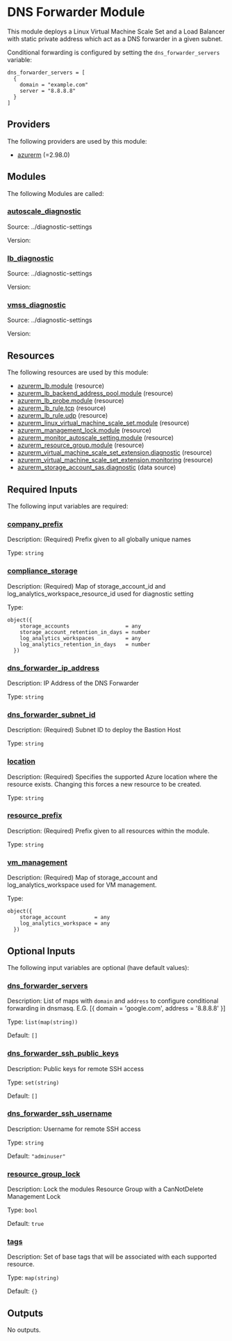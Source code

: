 # DNS Forwarder Module

This module deploys a Linux Virtual Machine Scale Set and a Load Balancer with static private address which act as a DNS forwarder in a given subnet.

Conditional forwarding is configured by setting the `dns_forwarder_servers` variable:
```
dns_forwarder_servers = [
  {
    domain = "example.com"
    server = "8.8.8.8"
  }
]
```

## Providers

The following providers are used by this module:

- <a name="provider_azurerm"></a> [azurerm](#provider_azurerm) (=2.98.0)

## Modules

The following Modules are called:

### <a name="module_autoscale_diagnostic"></a> [autoscale_diagnostic](#module_autoscale_diagnostic)

Source: ../diagnostic-settings

Version:

### <a name="module_lb_diagnostic"></a> [lb_diagnostic](#module_lb_diagnostic)

Source: ../diagnostic-settings

Version:

### <a name="module_vmss_diagnostic"></a> [vmss_diagnostic](#module_vmss_diagnostic)

Source: ../diagnostic-settings

Version:

## Resources

The following resources are used by this module:

- [azurerm_lb.module](https://registry.terraform.io/providers/hashicorp/azurerm/2.98.0/docs/resources/lb) (resource)
- [azurerm_lb_backend_address_pool.module](https://registry.terraform.io/providers/hashicorp/azurerm/2.98.0/docs/resources/lb_backend_address_pool) (resource)
- [azurerm_lb_probe.module](https://registry.terraform.io/providers/hashicorp/azurerm/2.98.0/docs/resources/lb_probe) (resource)
- [azurerm_lb_rule.tcp](https://registry.terraform.io/providers/hashicorp/azurerm/2.98.0/docs/resources/lb_rule) (resource)
- [azurerm_lb_rule.udp](https://registry.terraform.io/providers/hashicorp/azurerm/2.98.0/docs/resources/lb_rule) (resource)
- [azurerm_linux_virtual_machine_scale_set.module](https://registry.terraform.io/providers/hashicorp/azurerm/2.98.0/docs/resources/linux_virtual_machine_scale_set) (resource)
- [azurerm_management_lock.module](https://registry.terraform.io/providers/hashicorp/azurerm/2.98.0/docs/resources/management_lock) (resource)
- [azurerm_monitor_autoscale_setting.module](https://registry.terraform.io/providers/hashicorp/azurerm/2.98.0/docs/resources/monitor_autoscale_setting) (resource)
- [azurerm_resource_group.module](https://registry.terraform.io/providers/hashicorp/azurerm/2.98.0/docs/resources/resource_group) (resource)
- [azurerm_virtual_machine_scale_set_extension.diagnostic](https://registry.terraform.io/providers/hashicorp/azurerm/2.98.0/docs/resources/virtual_machine_scale_set_extension) (resource)
- [azurerm_virtual_machine_scale_set_extension.monitoring](https://registry.terraform.io/providers/hashicorp/azurerm/2.98.0/docs/resources/virtual_machine_scale_set_extension) (resource)
- [azurerm_storage_account_sas.diagnostic](https://registry.terraform.io/providers/hashicorp/azurerm/2.98.0/docs/data-sources/storage_account_sas) (data source)

## Required Inputs

The following input variables are required:

### <a name="input_company_prefix"></a> [company_prefix](#input_company_prefix)

Description: (Required) Prefix given to all globally unique names

Type: `string`

### <a name="input_compliance_storage"></a> [compliance_storage](#input_compliance_storage)

Description: (Required) Map of storage_account_id and log_analytics_workspace_resource_id used for diagnostic setting

Type:

```hcl
object({
    storage_accounts                  = any
    storage_account_retention_in_days = number
    log_analytics_workspaces          = any
    log_analytics_retention_in_days   = number
  })
```

### <a name="input_dns_forwarder_ip_address"></a> [dns_forwarder_ip_address](#input_dns_forwarder_ip_address)

Description: IP Address of the DNS Forwarder

Type: `string`

### <a name="input_dns_forwarder_subnet_id"></a> [dns_forwarder_subnet_id](#input_dns_forwarder_subnet_id)

Description: (Required) Subnet ID to deploy the Bastion Host

Type: `string`

### <a name="input_location"></a> [location](#input_location)

Description: (Required) Specifies the supported Azure location where the resource exists. Changing this forces a new resource to be created.

Type: `string`

### <a name="input_resource_prefix"></a> [resource_prefix](#input_resource_prefix)

Description: (Required) Prefix given to all resources within the module.

Type: `string`

### <a name="input_vm_management"></a> [vm_management](#input_vm_management)

Description: (Required) Map of storage_account and log_analytics_workspace used for VM management.

Type:

```hcl
object({
    storage_account         = any
    log_analytics_workspace = any
  })
```

## Optional Inputs

The following input variables are optional (have default values):

### <a name="input_dns_forwarder_servers"></a> [dns_forwarder_servers](#input_dns_forwarder_servers)

Description: List of maps with `domain` and `address` to configure conditional forwarding in dnsmasq. E.G. [{ domain = 'google.com', address = '8.8.8.8' }]

Type: `list(map(string))`

Default: `[]`

### <a name="input_dns_forwarder_ssh_public_keys"></a> [dns_forwarder_ssh_public_keys](#input_dns_forwarder_ssh_public_keys)

Description: Public keys for remote SSH access

Type: `set(string)`

Default: `[]`

### <a name="input_dns_forwarder_ssh_username"></a> [dns_forwarder_ssh_username](#input_dns_forwarder_ssh_username)

Description: Username for remote SSH access

Type: `string`

Default: `"adminuser"`

### <a name="input_resource_group_lock"></a> [resource_group_lock](#input_resource_group_lock)

Description: Lock the modules Resource Group with a CanNotDelete Management Lock

Type: `bool`

Default: `true`

### <a name="input_tags"></a> [tags](#input_tags)

Description: Set of base tags that will be associated with each supported resource.

Type: `map(string)`

Default: `{}`

## Outputs

No outputs.
